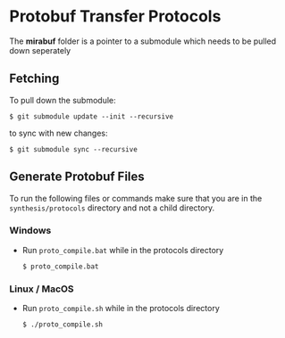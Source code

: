 # Protobuf Transfer Protocols

The **mirabuf** folder is a pointer to a submodule which needs to be pulled down seperately

## Fetching

To pull down the submodule:
```
$ git submodule update --init --recursive
```

to sync with new changes:
```
$ git submodule sync --recursive
```

## Generate Protobuf Files

To run the following files or commands make sure that you are in the `synthesis/protocols` directory and not a child directory.

### Windows

- Run `proto_compile.bat` while in the protocols directory
    ```
    $ proto_compile.bat
    ``` 

### Linux / MacOS

- Run `proto_compile.sh` while in the protocols directory
    ```
    $ ./proto_compile.sh
    ```
